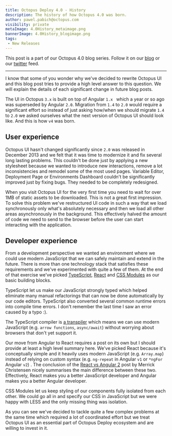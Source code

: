 ```yaml
---
title: Octopus Deploy 4.0 - History
description: The history of how Octopus 4.0 was born.
author: pawel.pabich@octopus.com
visibility: private
metaImage: 4.0History_metaimage.png
bannerImage: 4.0History_blogimage.png
tags:
 - New Releases
---
```


This post is a part of our Octopus 4.0 blog series. Follow it on our [blog](https://octopus.com/blog) or our [twitter](https://twitter.com/octopusdeploy) feed.

---

I know that some of you wonder why we've decided to rewrite Octopus UI and this blog post tries to provide a high level answer to this question. We will explain the details of each significant change in future blog posts.

The UI in Octopus `3.x` is built on top of Angular `1.x ` which a year or so ago was superseded by Angular `2.0`. Migration from `1.4` to `2.0` would require a significant effort so instead of just asking how/when we should migrate `1.4` to `2.0` we asked ourselves what the next version of Octopus UI should look like. And this is how `v4` was born.

## User experience

Octopus UI hasn't changed significantly since `2.0` was released in December 2013 and we felt that it was time to modernize it and fix several long lasting problems. This couldn't be done just by applying a new stylesheet because we wanted to introduce new interactions, remove a lot inconsistencies and remodel some of the most used pages. Variable Editor, Deployment Page or Environments Dashboard couldn't be significantly improved just by fixing bugs. They needed to be completely redesigned.

When you visit Octopus UI for the very first time you need to wait for over 1MB of static assets to be downloaded. This is not a great first impression. To solve this problem we've restructured UI code in such a way that we load synchronously only what's absolutely necessary and then we load all other areas asynchronously in the background. This effectively halved the amount of code we need to send to the browser before the user can start interacting with the application.

## Developer experience

From a development perspective we wanted an environment where we could use modern JavaScript that we can safely maintain and extend in the future. There is more than one technology stack that satisfies these requirements and we've experimented with quite a few of them. At the end of that exercise we've picked [TypeScript](https://www.typescriptlang.org/), [React](https://reactjs.org/) and [CSS Modules](https://github.com/css-modules/css-modules) as our basic building blocks.

TypeScript let us make our JavaScript strongly typed which helped eliminate many manual refactorings that can now be done automatically by our code editors.  TypeScript also converted several common runtime errors into compile time errors. I don't remember the last time I saw an error caused by a typo :). 

The TypeScript compiler is [a transpiler](https://en.wikipedia.org/wiki/Source-to-source_compiler) which means we can use modern JavaScript (e.g. `arrow functions`, `async/await`) without worrying about browsers that don't yet support it. 

Our move from Angular to React requires a post on its own but I should provide at least a high level summary here. We've picked React because it's conceptually simple and it heavily uses modern JavaScript (e.g. `Array.map`) instead of relying on custom syntax (e.g. `ng-repeat`  in Angular `v1` or `*ngFor` Angular `v2`) .  The conclusion of the [React vs Angular 2](http://merrickchristensen.com/articles/react-vs-angular-2.html#my-conclusion) post by Merrick Christensen nicely summarises the main difference between these two. Effectively, React makes you a better JavaScript developer and Angular makes you a better Angular developer.

CSS Modules let us keep styling of our components fully isolated from each other. We could go all in and specify our CSS in JavaScript but we were happy with LESS and the only missing thing was isolation. 




As you can see we've decided to tackle quite a few complex problems at the same time which required a lot of coordinated effort but we treat Octopus UI as an essential part of Octopus Deploy ecosystem and are willing to invest in it. 